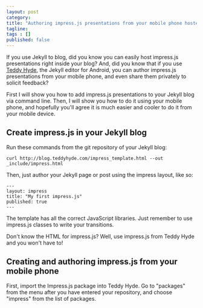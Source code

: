 ```yaml
---
layout: post 
category: 
title: "Authoring impress.js presentations from your mobile phone hosted on GitHub"
tagline: 
tags : [] 
published: false
---
```


If you use Jekyll to blog, did you know you can easily host impress.js presentations right inside your blog? And, did you know that if you use <a href="https://play.google.com/store/apps/details?id=com.EditorHyde.app">Teddy Hyde</a>, the Jekyll editor for Android, you can author impress.js presentations from your mobile phone, and even share them privately to solicit feedback?

First I will show you how to add impress.js presentations to your Jekyll blog via command line. Then, I will show you how to do it using your mobile phone, and hopefully you'll agree it is much easier and cooler to do it from your mobile device.

## Create impress.js in your Jekyll blog

Run these commands from the git repository of your Jekyll blog:

    curl http://blog.teddyhyde.com/impress_template.html --out _include/impress.html
    
Then, just author your Jekyll page or post using the impress layout, like so:

    ---
    layout: impress 
    title: "My first impress.js"
    published: true
    ---

The template has all the correct JavaScript libraries. Just remember to use impress.js classes to write your transitions.

Don't know the HTML for impress.js? Well, use impress.js from Teddy Hyde and you won't have to!

## Creating and authoring impress.js from your mobile phone

First, import the Impress.js package into Teddy Hyde. Go to "packages" from the menu after you have entered your repository, and choose "impress" from the list of packages.


 


